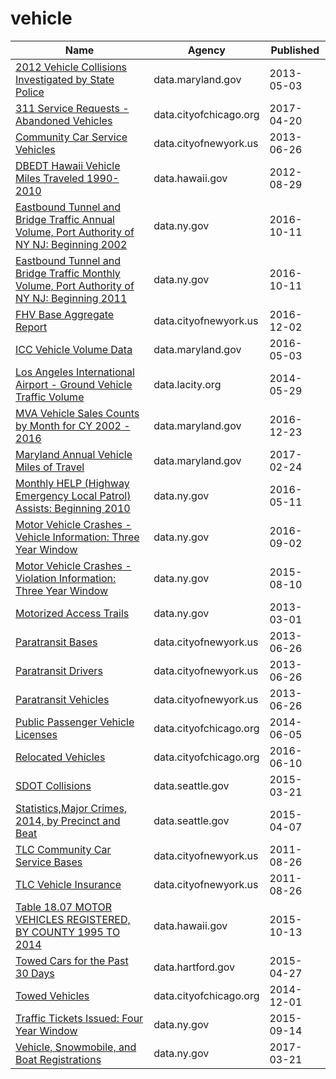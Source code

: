 # vehicle

Name | Agency | Published
---- | ---- | ---------
[2012 Vehicle Collisions Investigated by State Police](../datasets/pdvh-tf2u.md) | data.maryland.gov | 2013-05-03
[311 Service Requests - Abandoned Vehicles](../datasets/3c9v-pnva.md) | data.cityofchicago.org | 2017-04-20
[Community Car Service Vehicles](../datasets/scwj-eyn6.md) | data.cityofnewyork.us | 2013-06-26
[DBEDT Hawaii Vehicle Miles Traveled 1990-2010](../datasets/894w-927z.md) | data.hawaii.gov | 2012-08-29
[Eastbound Tunnel and Bridge Traffic Annual Volume, Port Authority of NY NJ: Beginning 2002](../datasets/9ray-6dmy.md) | data.ny.gov | 2016-10-11
[Eastbound Tunnel and Bridge Traffic Monthly Volume, Port Authority of NY NJ: Beginning 2011](../datasets/5uvq-7ebw.md) | data.ny.gov | 2016-10-11
[FHV Base Aggregate Report](../datasets/2v9c-2k7f.md) | data.cityofnewyork.us | 2016-12-02
[ICC Vehicle Volume Data](../datasets/8d75-q6az.md) | data.maryland.gov | 2016-05-03
[Los Angeles International Airport - Ground Vehicle Traffic Volume](../datasets/9uit-a3wp.md) | data.lacity.org | 2014-05-29
[MVA Vehicle Sales Counts by Month for CY 2002 - 2016](../datasets/un65-7ipd.md) | data.maryland.gov | 2016-12-23
[Maryland Annual Vehicle Miles of Travel](../datasets/exua-btti.md) | data.maryland.gov | 2017-02-24
[Monthly HELP (Highway Emergency Local Patrol) Assists: Beginning 2010](../datasets/f923-iscf.md) | data.ny.gov | 2016-05-11
[Motor Vehicle Crashes - Vehicle Information: Three Year Window](../datasets/xe9x-a24f.md) | data.ny.gov | 2016-09-02
[Motor Vehicle Crashes - Violation Information: Three Year Window](../datasets/abfj-y7uq.md) | data.ny.gov | 2015-08-10
[Motorized Access Trails](../datasets/qugt-5hi9.md) | data.ny.gov | 2013-03-01
[Paratransit Bases](../datasets/r247-45ub.md) | data.cityofnewyork.us | 2013-06-26
[Paratransit Drivers](../datasets/8bqd-u9ta.md) | data.cityofnewyork.us | 2013-06-26
[Paratransit Vehicles](../datasets/v39y-4v3t.md) | data.cityofnewyork.us | 2013-06-26
[Public Passenger Vehicle Licenses](../datasets/tfm3-3j95.md) | data.cityofchicago.org | 2014-06-05
[Relocated Vehicles](../datasets/5k2z-suxx.md) | data.cityofchicago.org | 2016-06-10
[SDOT Collisions](../datasets/v7k9-7dn4.md) | data.seattle.gov | 2015-03-21
[Statistics,Major Crimes, 2014, by Precinct and Beat](../datasets/88ys-gyb4.md) | data.seattle.gov | 2015-04-07
[TLC Community Car Service Bases](../datasets/nadh-kjkc.md) | data.cityofnewyork.us | 2011-08-26
[TLC Vehicle Insurance](../datasets/cw8b-zbc3.md) | data.cityofnewyork.us | 2011-08-26
[Table 18.07 MOTOR VEHICLES REGISTERED, BY COUNTY 1995 TO 2014](../datasets/jbez-8d6q.md) | data.hawaii.gov | 2015-10-13
[Towed Cars for the Past 30 Days](../datasets/hefc-wgp8.md) | data.hartford.gov | 2015-04-27
[Towed Vehicles](../datasets/ygr5-vcbg.md) | data.cityofchicago.org | 2014-12-01
[Traffic Tickets Issued: Four Year Window](../datasets/q4hy-kbtf.md) | data.ny.gov | 2015-09-14
[Vehicle, Snowmobile, and Boat Registrations](../datasets/w4pv-hbkt.md) | data.ny.gov | 2017-03-21

